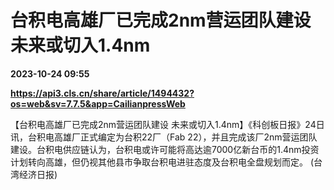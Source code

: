 # 台积电高雄厂已完成2nm营运团队建设 未来或切入1.4nm

**2023-10-24 09:55**

**https://api3.cls.cn/share/article/1494432?os=web&sv=7.7.5&app=CailianpressWeb**

【台积电高雄厂已完成2nm营运团队建设 未来或切入1.4nm】《科创板日报》24日讯，台积电高雄厂正式编定为台积22厂（Fab 22），并且完成该厂2nm营运团队建设。台积电供应链认为，台积电或许可能将高达逾7000亿新台币的1.4nm投资计划转向高雄，但仍视其他县市争取台积电进驻态度及台积电全盘规划而定。 (台湾经济日报)